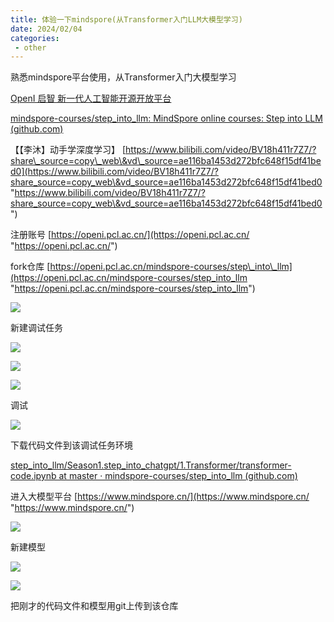 ```yaml
---
title: 体验一下mindspore(从Transformer入门LLM大模型学习)
date: 2024/02/04
categories:
 - other
---
```


熟悉mindspore平台使用，从Transformer入门大模型学习

[OpenI 启智 新一代人工智能开源开放平台](https://openi.org.cn/ "OpenI 启智 新一代人工智能开源开放平台")

[mindspore-courses/step\_into\_llm: MindSpore online courses: Step into LLM (github.com)](https://github.com/mindspore-courses/step_into_llm "mindspore-courses/step_into_llm: MindSpore online courses: Step into LLM (github.com)")

【【李沐】动手学深度学习】 [https://www.bilibili.com/video/BV18h411r7Z7/?share\_source=copy\_web\&vd\_source=ae116ba1453d272bfc648f15df41bed0](https://www.bilibili.com/video/BV18h411r7Z7/?share_source=copy_web\&vd_source=ae116ba1453d272bfc648f15df41bed0 "https://www.bilibili.com/video/BV18h411r7Z7/?share_source=copy_web\&vd_source=ae116ba1453d272bfc648f15df41bed0")



注册账号 [https://openi.pcl.ac.cn/](https://openi.pcl.ac.cn/ "https://openi.pcl.ac.cn/")

fork仓库 [https://openi.pcl.ac.cn/mindspore-courses/step\_into\_llm](https://openi.pcl.ac.cn/mindspore-courses/step_into_llm "https://openi.pcl.ac.cn/mindspore-courses/step_into_llm")

![](/image/image_dqKW01ymab.png)

新建调试任务

![](/image/image_8dec0WdGVM.png)

![](/image/image_0F46mv6hib.png)

![](/image/image_Q7ojS3Rq2k.png)

调试

![](/image/image_wdCyTbjv3p.png)

下载代码文件到该调试任务环境

[step\_into\_llm/Season1.step\_into\_chatgpt/1.Transformer/transformer-code.ipynb at master · mindspore-courses/step\_into\_llm (github.com)](https://github.com/mindspore-courses/step_into_llm/blob/master/Season1.step_into_chatgpt/1.Transformer/transformer-code.ipynb "step_into_llm/Season1.step_into_chatgpt/1.Transformer/transformer-code.ipynb at master · mindspore-courses/step_into_llm (github.com)")



进入大模型平台 [https://www.mindspore.cn/](https://www.mindspore.cn/ "https://www.mindspore.cn/")

![](/image/image_nDjm5fpD5g.png)

新建模型

![](/image/d807e5c8ad3ca69749886d4d4294c3a_vyh5m2YlZc.png)

![](/image/image_pwUImN5yHS.png)

把刚才的代码文件和模型用git上传到该仓库